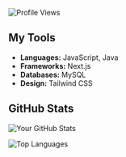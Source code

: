![Profile Views](https://komarev.com/ghpvc/?username=Meowkass-beep)

## My Tools

- **Languages:** JavaScript, Java
- **Frameworks:** Next.js
- **Databases:** MySQL
- **Design:** Tailwind CSS

## GitHub Stats

![Your GitHub Stats](https://github-readme-stats.vercel.app/api?username=Meowkass-beep&show_icons=true&hide_border=true&count_private=true&theme=radical)

![Top Languages](https://github-readme-stats.vercel.app/api/top-langs/?username=Meowkass-beep&layout=compact&hide_border=true&theme=radical)
